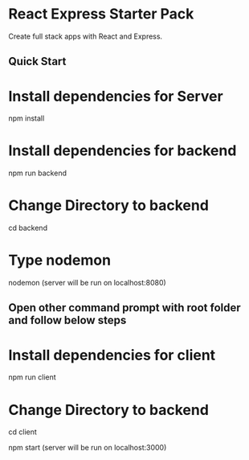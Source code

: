 # React Express Starter Pack

Create full stack apps with React and Express.

## Quick Start

# Install dependencies for Server
npm install

# Install dependencies for backend
npm run backend
# Change Directory to backend
cd backend
# Type nodemon
nodemon (server will be run on localhost:8080)

## Open other command prompt with root folder and follow below steps

# Install dependencies for client
npm run client
# Change Directory to backend
cd client

npm start (server will be run on localhost:3000)
